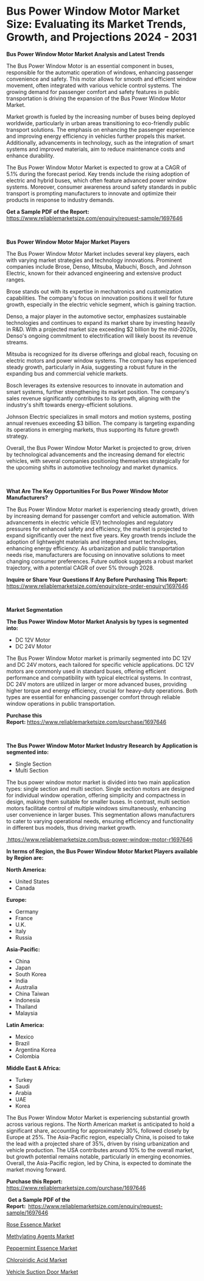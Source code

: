 <p><h1>Bus Power Window Motor Market Size: Evaluating its Market Trends, Growth, and Projections 2024 - 2031</h1></p><p><strong>Bus Power Window Motor Market Analysis and Latest Trends</strong></p>
<p><p>The Bus Power Window Motor is an essential component in buses, responsible for the automatic operation of windows, enhancing passenger convenience and safety. This motor allows for smooth and efficient window movement, often integrated with various vehicle control systems. The growing demand for passenger comfort and safety features in public transportation is driving the expansion of the Bus Power Window Motor Market.</p><p>Market growth is fueled by the increasing number of buses being deployed worldwide, particularly in urban areas transitioning to eco-friendly public transport solutions. The emphasis on enhancing the passenger experience and improving energy efficiency in vehicles further propels this market. Additionally, advancements in technology, such as the integration of smart systems and improved materials, aim to reduce maintenance costs and enhance durability.</p><p>The Bus Power Window Motor Market is expected to grow at a CAGR of 5.1% during the forecast period. Key trends include the rising adoption of electric and hybrid buses, which often feature advanced power window systems. Moreover, consumer awareness around safety standards in public transport is prompting manufacturers to innovate and optimize their products in response to industry demands.</p></p>
<p><strong>Get a Sample PDF of the Report:&nbsp;</strong> <a href="https://www.reliablemarketsize.com/enquiry/request-sample/1697646?utm_campaign=1140&utm_medium=2&utm_source=Github&utm_content=ia&utm_term=03102024&utm_id=bus-power-window-motor">https://www.reliablemarketsize.com/enquiry/request-sample/1697646</a></p>
<p>&nbsp;</p>
<p><strong>Bus Power Window Motor Major Market Players</strong></p>
<p><p>The Bus Power Window Motor Market includes several key players, each with varying market strategies and technology innovations. Prominent companies include Brose, Denso, Mitsuba, Mabuchi, Bosch, and Johnson Electric, known for their advanced engineering and extensive product ranges.</p><p>Brose stands out with its expertise in mechatronics and customization capabilities. The company's focus on innovation positions it well for future growth, especially in the electric vehicle segment, which is gaining traction.</p><p>Denso, a major player in the automotive sector, emphasizes sustainable technologies and continues to expand its market share by investing heavily in R&D. With a projected market size exceeding $2 billion by the mid-2020s, Denso's ongoing commitment to electrification will likely boost its revenue streams.</p><p>Mitsuba is recognized for its diverse offerings and global reach, focusing on electric motors and power window systems. The company has experienced steady growth, particularly in Asia, suggesting a robust future in the expanding bus and commercial vehicle markets.</p><p>Bosch leverages its extensive resources to innovate in automation and smart systems, further strengthening its market position. The company's sales revenue significantly contributes to its growth, aligning with the industry's shift towards energy-efficient solutions.</p><p>Johnson Electric specializes in small motors and motion systems, posting annual revenues exceeding $3 billion. The company is targeting expanding its operations in emerging markets, thus supporting its future growth strategy.</p><p>Overall, the Bus Power Window Motor Market is projected to grow, driven by technological advancements and the increasing demand for electric vehicles, with several companies positioning themselves strategically for the upcoming shifts in automotive technology and market dynamics.</p></p>
<p>&nbsp;</p>
<p><strong>What Are The Key Opportunities For Bus Power Window Motor Manufacturers?</strong></p>
<p><p>The Bus Power Window Motor market is experiencing steady growth, driven by increasing demand for passenger comfort and vehicle automation. With advancements in electric vehicle (EV) technologies and regulatory pressures for enhanced safety and efficiency, the market is projected to expand significantly over the next five years. Key growth trends include the adoption of lightweight materials and integrated smart technologies, enhancing energy efficiency. As urbanization and public transportation needs rise, manufacturers are focusing on innovative solutions to meet changing consumer preferences. Future outlook suggests a robust market trajectory, with a potential CAGR of over 5% through 2028.</p></p>
<p><strong>Inquire or Share Your Questions If Any Before Purchasing This Report:</strong> <a href="https://www.reliablemarketsize.com/enquiry/pre-order-enquiry/1697646?utm_campaign=1140&utm_medium=2&utm_source=Github&utm_content=ia&utm_term=03102024&utm_id=bus-power-window-motor">https://www.reliablemarketsize.com/enquiry/pre-order-enquiry/1697646</a></p>
<p>&nbsp;</p>
<p><strong>Market Segmentation</strong></p>
<p><strong>The Bus Power Window Motor Market Analysis by types is segmented into:</strong></p>
<p><ul><li>DC 12V Motor</li><li>DC 24V Motor</li></ul></p>
<p><p>The Bus Power Window Motor market is primarily segmented into DC 12V and DC 24V motors, each tailored for specific vehicle applications. DC 12V motors are commonly used in standard buses, offering efficient performance and compatibility with typical electrical systems. In contrast, DC 24V motors are utilized in larger or more advanced buses, providing higher torque and energy efficiency, crucial for heavy-duty operations. Both types are essential for enhancing passenger comfort through reliable window operations in public transportation.</p></p>
<p><strong>Purchase this Report:&nbsp;</strong><a href="https://www.reliablemarketsize.com/purchase/1697646?utm_campaign=1140&utm_medium=2&utm_source=Github&utm_content=ia&utm_term=03102024&utm_id=bus-power-window-motor">https://www.reliablemarketsize.com/purchase/1697646</a></p>
<p>&nbsp;</p>
<p><strong>The Bus Power Window Motor Market Industry Research by Application is segmented into:</strong></p>
<p><ul><li>Single Section</li><li>Multi Section</li></ul></p>
<p><p>The bus power window motor market is divided into two main application types: single section and multi section. Single section motors are designed for individual window operation, offering simplicity and compactness in design, making them suitable for smaller buses. In contrast, multi section motors facilitate control of multiple windows simultaneously, enhancing user convenience in larger buses. This segmentation allows manufacturers to cater to varying operational needs, ensuring efficiency and functionality in different bus models, thus driving market growth.</p></p>
<p><a href="https://www.reliablemarketsize.com/bus-power-window-motor-r1697646?utm_campaign=1140&utm_medium=2&utm_source=Github&utm_content=ia&utm_term=03102024&utm_id=bus-power-window-motor">&nbsp;https://www.reliablemarketsize.com/bus-power-window-motor-r1697646</a></p>
<p><strong>In terms of Region, the Bus Power Window Motor Market Players available by Region are:</strong></p>
<p>
    <p> <strong> North America: </strong>
        <ul>
            <li>United States</li>
            <li>Canada</li>
        </ul>
        </p> 
    <p> <strong> Europe: </strong>
        <ul>
            <li>Germany</li>
            <li>France</li>
            <li>U.K.</li>
            <li>Italy</li>
            <li>Russia</li>
        </ul>
        </p> 
    <p> <strong> Asia-Pacific: </strong>
        <ul>
            <li>China</li>
            <li>Japan</li>
            <li>South Korea</li>
            <li>India</li>
            <li>Australia</li>
            <li>China Taiwan</li>
            <li>Indonesia</li>
            <li>Thailand</li>
            <li>Malaysia</li>
        </ul>
        </p> 
    <p> <strong> Latin America: </strong>
        <ul>
            <li>Mexico</li>
            <li>Brazil</li>
            <li>Argentina Korea</li>
            <li>Colombia</li>
        </ul>
        </p> 
    <p> <strong> Middle East & Africa: </strong>
        <ul>
            <li>Turkey</li>
            <li>Saudi</li>
            <li>Arabia</li>
            <li>UAE</li>
            <li>Korea</li>
        </ul>
    </p>
    </p>
<p><p>The Bus Power Window Motor Market is experiencing substantial growth across various regions. The North American market is anticipated to hold a significant share, accounting for approximately 30%, followed closely by Europe at 25%. The Asia-Pacific region, especially China, is poised to take the lead with a projected share of 35%, driven by rising urbanization and vehicle production. The USA contributes around 10% to the overall market, but growth potential remains notable, particularly in emerging economies. Overall, the Asia-Pacific region, led by China, is expected to dominate the market moving forward.</p></p>
<p><strong>Purchase this Report: </strong><a href="https://www.reliablemarketsize.com/purchase/1697646?utm_campaign=1140&utm_medium=2&utm_source=Github&utm_content=ia&utm_term=03102024&utm_id=bus-power-window-motor">https://www.reliablemarketsize.com/purchase/1697646</a></p>
<p>&nbsp;<strong>Get a Sample PDF of the Report:&nbsp;&nbsp;</strong><a href="https://www.reliablemarketsize.com/enquiry/request-sample/1697646?utm_campaign=1140&utm_medium=2&utm_source=Github&utm_content=ia&utm_term=03102024&utm_id=bus-power-window-motor">https://www.reliablemarketsize.com/enquiry/request-sample/1697646</a></p>
<p><strong></strong></p>
<p><p><a href="https://www.linkedin.com/pulse/rose-essence-market-ecosystem-competitive-landscape-strategic-rnp9f?utm_campaign=1140&utm_medium=2&utm_source=Github&utm_content=ia&utm_term=03102024&utm_id=bus-power-window-motor">Rose Essence Market</a></p><p><a href="https://www.linkedin.com/pulse/influencing-factors-methylating-agents-market-insights-growth-m8i4e?utm_campaign=1140&utm_medium=2&utm_source=Github&utm_content=ia&utm_term=03102024&utm_id=bus-power-window-motor">Methylating Agents Market</a></p><p><a href="https://www.linkedin.com/pulse/peppermint-essence-market-research-report-exploring-cyaje?utm_campaign=1140&utm_medium=2&utm_source=Github&utm_content=ia&utm_term=03102024&utm_id=bus-power-window-motor">Peppermint Essence Market</a></p><p><a href="https://www.linkedin.com/pulse/emerging-trends-chloroiridic-acid-market-global-outlook-future-c0x9f?utm_campaign=1140&utm_medium=2&utm_source=Github&utm_content=ia&utm_term=03102024&utm_id=bus-power-window-motor">Chloroiridic Acid Market</a></p><p><a href="https://github.com/AKSHATREPORTPRIME/Market-Research-Report-List-6/blob/main/vehicle-suction-door-market.md?utm_campaign=1140&utm_medium=2&utm_source=Github&utm_content=ia&utm_term=03102024&utm_id=bus-power-window-motor">Vehicle Suction Door Market</a></p></p>